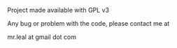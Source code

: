 Project made available with GPL v3

Any bug or problem with the code, please contact me at

mr.leal at gmail dot com